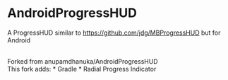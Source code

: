 AndroidProgressHUD
==================

A ProgressHUD similar to https://github.com/jdg/MBProgressHUD but for Android

<br>
Forked from anupamdhanuka/AndroidProgressHUD
<br>
This fork adds:
* Gradle
* Radial Progress Indicator
